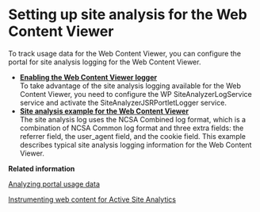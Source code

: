 # Setting up site analysis for the Web Content Viewer

To track usage data for the Web Content Viewer, you can configure the portal for site analysis logging for the Web Content Viewer.

-   **[Enabling the Web Content Viewer logger](../wcm/wcm_config_wcmviewer_enablelog.md)**  
To take advantage of the site analysis logging available for the Web Content Viewer, you need to configure the WP SiteAnalyzerLogService service and activate the SiteAnalyzerJSRPortletLogger service.
-   **[Site analysis example for the Web Content Viewer](../wcm/wcm_config_wcmviewer_saxmp.md)**  
The site analysis log uses the NCSA Combined log format, which is a combination of NCSA Common log format and three extra fields: the referrer field, the user\_agent field, and the cookie field. This example describes typical site analysis logging information for the Web Content Viewer.


**Related information**  


[Analyzing portal usage data](../admin-system/sa.md)

[Instrumenting web content for Active Site Analytics](../admin-system/sa_asa4wcm.md)

